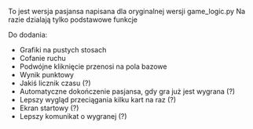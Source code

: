 To jest wersja pasjansa napisana dla oryginalnej wersji game_logic.py
Na razie dzialają tylko podstawowe funkcje

Do dodania:
- Grafiki na pustych stosach
- Cofanie ruchu
- Podwójne kliknięcie przenosi na pola bazowe
- Wynik punktowy
- Jakiś licznik czasu (?)
- Automatyczne dokończenie pasjansa, gdy gra już jest wygrana (?)
- Lepszy wygląd przeciągania kilku kart na raz (?)
- Ekran startowy (?)
- Lepszy komunikat o wygranej (?)